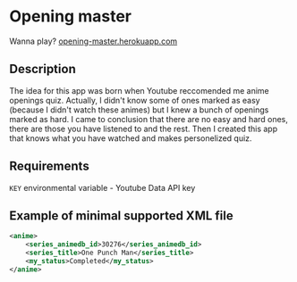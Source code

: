 # Opening master

Wanna play? [opening-master.herokuapp.com](https://opening-master.herokuapp.com/)

## Description

The idea for this app was born when Youtube reccomended me anime openings quiz.
Actually, I didn't know some of ones marked as easy (because I didn't watch these animes) but I knew
a bunch of openings marked as hard. I came to conclusion that there are no easy and hard ones, there
are those you have listened to and the rest. Then I created this app that knows what you have
watched and makes personelized quiz.

## Requirements

`KEY` environmental variable - Youtube Data API key

## Example of minimal supported XML file

```xml
<anime>
	<series_animedb_id>30276</series_animedb_id>
	<series_title>One Punch Man</series_title>
    <my_status>Completed</my_status>
</anime>
```

